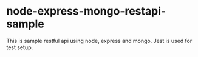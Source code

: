 # node-express-mongo-restapi-sample
This is sample restful api using node, express and mongo. Jest is used for test setup.
